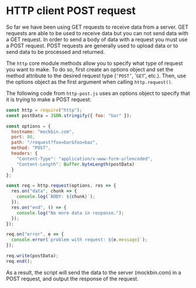 # HTTP client POST request

So far we have been using GET requests to receive data from a server. GET requests are able to be used to receive data but you can not send data with a GET request. In order to send a body of data with a request you must use a POST request. POST requests are generally used to upload data or to send data to be processed and returned.

The `http` core module methods allow you to specify what type of request you want to make. To do so, first create an options object and set the method attribute to the desired request type (`‘POST’`, '`GET`', etc.). Then, use the options object as the first argument when calling `http.request()`.

The following code from `http-post.js` uses an options object to specify that it is trying to make a POST request:
``` js
const http = require("http");
const postData = JSON.stringify({ foo: "bar" });

const options = {
  hostname: "mockbin.com",
  port: 80,
  path: "/request?foo=bar&foo=baz",
  method: "POST",
  headers: {
    "Content-Type": "application/x-www-form-urlencoded",
    "Content-Length": Buffer.byteLength(postData)
  }
};

const req = http.request(options, res => {
  res.on("data", chunk => {
    console.log(`BODY: ${chunk}`);
  });
  res.on("end", () => {
    console.log("No more data in response.");
  });
});

req.on("error", e => {
  console.error(`problem with request: ${e.message}`);
});

req.write(postData);
req.end();
```


As a result, the script will send the data to the server (mockbin.com) in a POST request, and output the response of the request.

